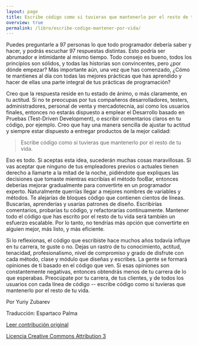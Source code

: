 ```yaml
---
layout: page
title: Escribe código como si tuvieras que mantenerlo por el resto de tu vida
overview: true
permalink: /libro/escribe-codigo-mantener-por-vida/
---
```



Puedes preguntarle a 97 personas lo que todo programador debería saber y hacer, y podrás escuchar 97 respuestas distintas. Esto podría ser abrumador e intimidante al mismo tiempo. Todo consejo es bueno, todos los principios son sólidos, y todas las historias son convincentes, pero ¿por dónde empezar? Más importante aún, una vez que has comenzado, ¿Cómo te mantienes al día con todas las mejores prácticas que has aprendido y hacer de ellas una parte integral de tus prácticas de programación?

Creo que la respuesta reside en tu estado de ánimo, o más claramente, en tu actitud. Si no te preocupas por tus compañeros desarrolladores, testers, administradores, personal de venta y mercadotecnia, así como los usuarios finales, entonces no estarás dispuesto a emplear el Desarrollo basado en Pruebas (Test-Driven Development), o escribir comentarios claros en tu código, por ejemplo. Creo que hay una manera sencilla de ajustar tu actitud y siempre estar dispuesto a entregar productos de la mejor calidad:

> Escribe código como si tuvieras que mantenerlo por el resto de tu vida.

Eso es todo. Si aceptas esta idea, sucederán muchas cosas maravillosas. Si vas aceptar que ninguno de tus empleadores previos o actuales tienen derecho a llamarte a la mitad de la noche, pidiéndote que expliques las decisiones que tomaste mientras escribías el método fooBar, entonces deberías mejorar gradualmente para convertirte en un programador experto. Naturalmente querrías llegar a mejores nombres de variables y métodos. Te alejarías de bloques código que contienen cientos de líneas. Buscarías, aprenderías y usarías patrones de diseño. Escribirías comentarios, probarías tu código, y refactorarías continuamente. Mantener todo el código que has escrito por el resto de tu vida será también un esfuerzo escalable. Por lo tanto, no tendrías más opción que convertirte en alguien mejor, más listo, y más eficiente.

Si lo reflexionas, el código que escribiste hace muchos años todavía influye en tu carrera, te guste o no. Dejas un rastro de tu conocimiento, actitud, tenacidad, profesionalismo, nivel de compromiso y grado de disfrute con cada método, clase y módulo que diseñas y escribes. La gente se formará opiniones de ti basado en el código que ven. Si esas opiniones son constantemente negativas, entonces obtendrás menos de tu carrera de lo que esperabas. Preocúpate por tu carrera, de tus clientes, y de todos los usuarios con cada línea de código -- escribe código como si tuvieras que mantenerlo por el resto de tu vida.


Por Yuriy Zubarev 

Traducción: Espartaco Palma

[Leer contribución original](http://programmer.97things.oreilly.com/wiki/index.php/Write_Code_as_If_You_Had_to_Support_It_for_the_Rest_of_Your_Life)

[Licencia Creative Commons Attribution 3](http://creativecommons.org/licenses/by/3.0/us/deed.es)
